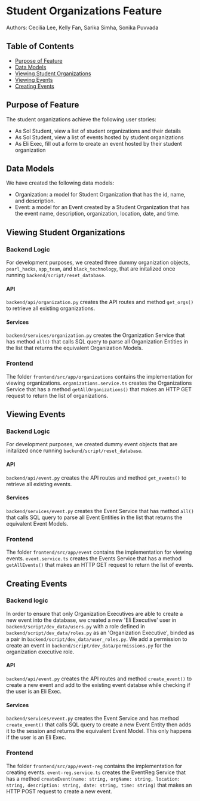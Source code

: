 # Student Organizations Feature

Authors: Cecilia Lee, Kelly Fan, Sarika Simha, Sonika Puvvada

## Table of Contents

* [Purpose of Feature](#purpose-of-feature)
* [Data Models](#data-models)
* [Viewing Student Organizations](#viewing-student-organizations)
* [Viewing Events](#viewing-events)
* [Creating Events](#creating-events)

## Purpose of Feature

The student organizations achieve the following user stories:

- As Sol Student, view a list of student organizations and their details
- As Sol Student, view a list of events hosted by student organizations
- As Eli Exec, fill out a form to create an event hosted by their student organization

## Data Models

We have created the following data models:
- Organization: a model for Student Organization that has the id, name, and description. 
- Event: a model for an Event created by a Student Organization that has the event name, description, organization, location, date, and time.

## Viewing Student Organizations

### Backend Logic
For development purposes, we created three dummy organization objects, `pearl_hacks`, `app_team`, and `black_technology`, that are initalized once running `backend/script/reset_database`.

#### API
`backend/api/organization.py` creates the API routes and method `get_orgs()` to retrieve all existing organizations.

#### Services
`backend/services/organization.py` creates the Organization Service that has method `all()` that calls SQL query to parse all Organization Entities in the list that returns the equivalent Organization Models. 

### Frontend
The folder `frontend/src/app/organizations` contains the implementation for viewing organizations.
`organizations.service.ts` creates the Organizations Service that has a method `getAllOrganizations()` that makes an HTTP GET request to return the list of organizations.

## Viewing Events

### Backend Logic
For development purposes, we created dummy event objects that are initalized once running `backend/script/reset_database`.

#### API
`backend/api/event.py` creates the API routes and method `get_events()` to retrieve all existing events.

#### Services
`backend/services/event.py` creates the Event Service that has method `all()` that calls SQL query to parse all Event Entities in the list that returns the equivalent Event Models. 

### Frontend
The folder `frontend/src/app/event` contains the implementation for viewing events.
`event.service.ts` creates the Events Service that has a method `getAllEvents()` that makes an HTTP GET request to return the list of events.

## Creating Events

### Backend logic

In order to ensure that only Organization Executives are able to create a new event into the database, we created a new 'Eli Executive' user in `backend/script/dev_data/users.py` with a role defined in `backend/script/dev_data/roles.py` as an 'Organization Executive', binded as a pair in `backend/script/dev_data/user_roles.py`. We add a permission to create an event in `backend/script/dev_data/permissions.py` for the organization executive role. 

#### API
`backend/api/event.py` creates the API routes and method `create_event()` to create a new event and add to the existing event databse while checking if the user is an Eli Exec. 

#### Services
`backend/services/event.py` creates the Event Service and has method `create_event()` that calls SQL query to create a new Event Entity then adds it to the session and returns the equivalent Event Model. This only happens if the user is an Eli Exec. 

### Frontend
The folder `frontend/src/app/event-reg` contains the implementation for creating events.
`event-reg.service.ts` creates the EventReg Service that has a method `createEvent(name: string, orgName: string, location: string, description: string, date: string, time: string)` that makes an HTTP POST request to create a new event. 

